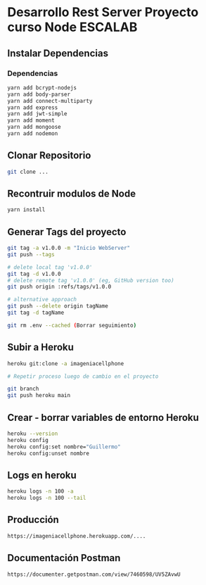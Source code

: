 # Desarrollo Rest Server Proyecto curso Node ESCALAB


## Instalar Dependencias
### Dependencias
```bash
yarn add bcrypt-nodejs
yarn add body-parser
yarn add connect-multiparty
yarn add express
yarn add jwt-simple
yarn add moment
yarn add mongoose
yarn add nodemon
```

## Clonar Repositorio

```bash
git clone ...
```

## Recontruir modulos de Node

```bash
yarn install
```

## Generar Tags del proyecto

```bash
git tag -a v1.0.0 -m "Inicio WebServer"
git push --tags

# delete local tag 'v1.0.0'
git tag -d v1.0.0
# delete remote tag 'v1.0.0' (eg, GitHub version too)
git push origin :refs/tags/v1.0.0

# alternative approach
git push --delete origin tagName
git tag -d tagName

git rm .env --cached (Borrar seguimiento)
```

## Subir a Heroku

```bash
heroku git:clone -a imageniacellphone

# Repetir proceso luego de cambio en el proyecto

git branch
git push heroku main
```

## Crear - borrar variables de entorno Heroku

```bash
heroku --version
heroku config
heroku config:set nombre="Guillermo"
heroku config:unset nombre
```

## Logs en heroku

```bash
heroku logs -n 100 -a
heroku logs -n 100 --tail
```

## Producción 

```bash
https://imageniacellphone.herokuapp.com/....
```

## Documentación Postman

```bash
https://documenter.getpostman.com/view/7460598/UV5ZAvwU
```